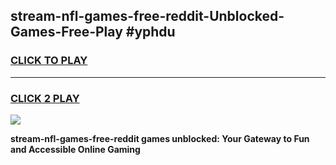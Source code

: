 
## stream-nfl-games-free-reddit-Unblocked-Games-Free-Play #yphdu
<h3>
<a href="https://us.freeplayer.one?title=stream-nfl-games-free-reddit&ref=9M">CLICK TO PLAY</a></h3>
<hr>

<h3>
<a href="https://us.freeplayer.one?title=stream-nfl-games-free-reddit&ref=9M">CLICK 2 PLAY</a>
  
</h3>

<a href="https://us.freeplayer.one?title=stream-nfl-games-free-reddit&ref=9M"><img src="https://clearcache.store/games.png"></a>


**stream-nfl-games-free-reddit games unblocked: Your Gateway to Fun and Accessible Online Gaming**
